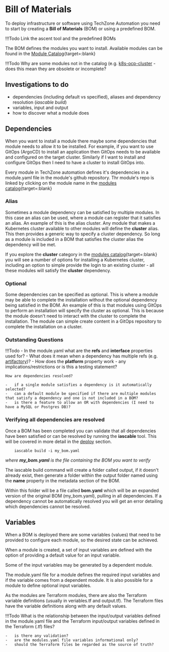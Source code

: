 # Bill of Materials

To deploy infrastructure or software using TechZone Automation you need to start by creating a **Bill of Materials** (BOM)  or using a predefined BOM.

!!!Todo
    Link the ascent tool and the predefined BOMs

The BOM defines the modules you want to install.  Available modules can be found in the [Module Catalog](https://modules.cloudnativetoolkit.dev){target=:blank}

!!!Todo
    Why are some modules not in the catalog (e.g. [k8s-ocp-cluster](https://github.com/cloud-native-toolkit/terraform-k8s-ocp-cluster) - does this mean they are obsolete or incomplete?

## Investigations to do

-   dependencies (including default vs specified), aliases and dependency resolution (*iascable build*)
-   variables, input and output
-   how to discover what a module does

## Dependencies

When you want to install a module there maybe some dependencies that module needs to allow it to be installed.  For example, if you want to use GitOps (ArgoCD) to install an application then GitOps needs to be available and configured on the target cluster.  Similarly if I want to install and configure GitOps then I need to have a cluster to install GitOps into.

Every module in TechZone automation defines it's dependencies in a module.yaml file in the module's github repository.  Thr module's repo is linked by clicking on the module name in the [modules catalog](https://modules.cloudnativetoolkit.dev){target=:blank}

### Alias

Sometimes a module dependency can be satisfied by multiple modules.  In this case an alias can be used, where a module can register that it satisfies an alias.  An example of this is the alias cluster.  Any module that makes a Kubernetes cluster available to other modules will define the **cluster** alias.  This then provides a generic way to specify a cluster dependency.  So long as a module is included in a BOM that satisfies the cluster alias the dependency will be met.

If you explore the **cluster** category in the [modules catalog](https://modules.cloudnativetoolkit.dev){target=:blank} you will see a number of options for installing a Kubernetes cluster, including an option to simple provide the login to an existing cluster - all these modules will satisfy the **cluster** dependency.

### Optional

Some dependencies can be specified as optional.  This is where a module may be able to complete the installation without the optional dependency being satisfied in the BOM.  An example of this is that modules using GitOps to perform an installation will specify the cluster as optional.  This is because the module doesn't need to interact with the cluster to complete the installation.  The module can simple create content in a GitOps repository to complete the installation on a cluster.

### Outstanding Questions

!!!Todo
    -   In the module.yaml what are the **refs** and **interface** properties used for?
        -   What does it mean when a dependency has multiple refs (e.g. [artifactory](https://github.com/cloud-native-toolkit/terraform-tools-artifactory/blob/main/module.yaml))?
    -   How does the **platform** property work - any implications/restrictions or is this a testing statement?

    How are dependencies resolved? 
    
    -   if a single module satisfies a dependency is it automatically selected?  
    -   can a default module be specified if there are multiple modules that satisfy a dependency and one is not included in a BOM?
    -   is there a feature to allow an OR with dependencies (I need to have a MySQL or Postgres DB)?

### Verifying all dependencies are resolved

Once a BOM has been completed you can validate that all dependencies have been satisfied or can be resolved by running the **iascable** tool.  This will be covered in more detail in the [deploy](deploy.md) section.

``` shell
    iascable build -i my_bom.yaml
```

*where **my_bom.yaml** is the file containing the BOM you want to verify*

The iascable build command will create a folder called output, if it doesn't already exist, then generate a folder within the output folder named using the **name** property in the metadata section of the BOM.  

Within this folder will be a file called **bom.yaml** which will be an expanded version of the original BOM (my_bom.yaml), pulling in all dependencies.  If a dependency cannot be automatically resolved you will get an error detailing which dependencies cannot be resolved.

## Variables

When a BOM is deployed there are some variables (values) that need to be provided to configure each module, so the desired state can be achieved.

When a module is created, a set of input variables are defined with the option of providing a default value for an input variable.

Some of the input variables may be generated by a dependent module.

The module.yaml file for a module defines the required input variables and if the variable comes from a dependent module.  It is also possible for a module to define optional input variables.

As the modules are Terraform modules, there are also the Terraform variable definitions (usually in veriables.tf and output.tf).  The Terraform files have the variable definitions along with any default values.

!!!Todo
    What is the relationship between the input/output variables defined in the module.yaml file and the Terraform input/output variables defined in the Terraform (.tf) files?

    -   is there any validation?
    -   are the modules.yaml file variables informational only?
    -   should the Terraform files be regarded as the source of truth?
